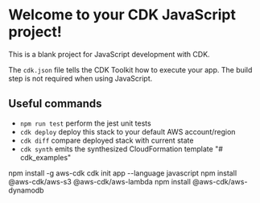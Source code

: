 # Welcome to your CDK JavaScript project!

This is a blank project for JavaScript development with CDK.

The `cdk.json` file tells the CDK Toolkit how to execute your app. The build step is not required when using JavaScript.

## Useful commands

 * `npm run test`         perform the jest unit tests
 * `cdk deploy`           deploy this stack to your default AWS account/region
 * `cdk diff`             compare deployed stack with current state
 * `cdk synth`            emits the synthesized CloudFormation template
"# cdk_examples" 


npm install -g aws-cdk
cdk init app --language javascript
npm install @aws-cdk/aws-s3 @aws-cdk/aws-lambda
npm install @aws-cdk/aws-dynamodb